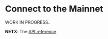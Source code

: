 # Connect to the Mainnet

WORK IN PROGRESS..

**NETX**: The [API reference](https://github.com/thetatoken/theta-mainnet-integration-guide/blob/master/docs/api.md#api-reference)
